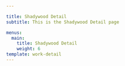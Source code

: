 ```yaml
---

title: Shadywood Detail
subtitle: This is the Shadywood Detail page

menus:
  main:
    title: Shadywood Detail
    weight: 6
template: work-detail
---
```

